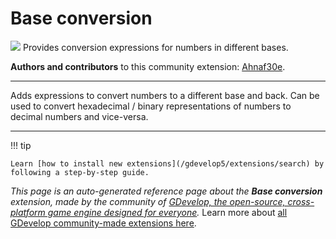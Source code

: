 # Base conversion

<img src="https://resources.gdevelop-app.com/assets/Icons/hexadecimal.svg" class="extension-icon"></img>
Provides conversion expressions for numbers in different bases.

**Authors and contributors** to this community extension: [Ahnaf30e](https://gd.games/Ahnaf30e).

---

Adds expressions to convert numbers to a different base and back. Can be used to convert hexadecimal / binary representations of numbers to decimal numbers and vice-versa.

---

!!! tip

    Learn [how to install new extensions](/gdevelop5/extensions/search) by following a step-by-step guide.

*This page is an auto-generated reference page about the **Base conversion** extension, made by the community of [GDevelop, the open-source, cross-platform game engine designed for everyone](https://gdevelop.io/).* Learn more about [all GDevelop community-made extensions here](/gdevelop5/extensions).